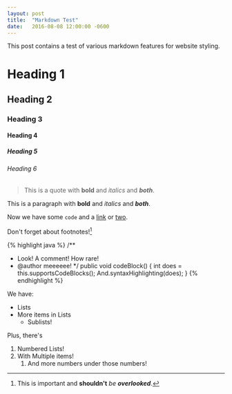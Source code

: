 ```yaml
---
layout: post
title:  "Markdown Test"
date:   2016-08-08 12:00:00 -0600
---
```


This post contains a test of various markdown features for website styling.

# Heading 1

## Heading 2

### Heading 3

#### Heading 4

##### Heading 5

###### Heading 6

> This is a quote with **bold** and _italics_ and _**both**_.

This is a paragraph with **bold** and _italics_ and _**both**_.

Now we have some `code` and a [link](https://youtu.be/dQw4w9WgXcQ) or [two](/posts).

Don't forget about footnotes![^my-footnote]

[^my-footnote]: This is important and **shouldn't** _be_ _**overlooked**_.

{% highlight java %}
/**
 * Look! A comment! How rare!
 * @author meeeeee!
 */
public void codeBlock() {
    int does = this.supportsCodeBlocks();
    And.syntaxHighlighting(does);
}
{% endhighlight %}

We have:

- Lists
- More items in Lists
    - Sublists!

Plus, there's

1. Numbered Lists!
1. With Multiple items!
    1. And more numbers under those numbers!
